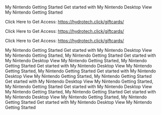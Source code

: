 My Nintendo Getting Started Get started with My Nintendo Desktop View My Nintendo Getting Started

Click Here to Get Access: https://hydrotech.click/giftcards/

Click Here to Get Access: https://hydrotech.click/giftcards/

Click Here to Get Access: https://hydrotech.click/giftcards/

My Nintendo Getting Started Get started with My Nintendo Desktop View My Nintendo Getting Started, My Nintendo Getting Started Get started with My Nintendo Desktop View My Nintendo Getting Started, My Nintendo Getting Started Get started with My Nintendo Desktop View My Nintendo Getting Started, My Nintendo Getting Started Get started with My Nintendo Desktop View My Nintendo Getting Started, My Nintendo Getting Started Get started with My Nintendo Desktop View My Nintendo Getting Started, My Nintendo Getting Started Get started with My Nintendo Desktop View My Nintendo Getting Started, My Nintendo Getting Started Get started with My Nintendo Desktop View My Nintendo Getting Started, My Nintendo Getting Started Get started with My Nintendo Desktop View My Nintendo Getting Started
